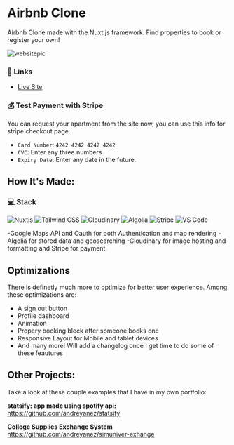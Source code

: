 # Airbnb Clone

Airbnb Clone made with the Nuxt.js framework. Find properties to book or register your own!

![websitepic](https://user-images.githubusercontent.com/39743205/197367955-a5797b77-f7dd-4d92-b026-a8a820409614.PNG)

### 🔗 Links

- [Live Site](https://nuxtairbnbclone.vercel.app/)

### 💰 Test Payment with Stripe

You can request your apartment from the site now, you can use this info for stripe checkout page.

- `Card Number`: `4242 4242 4242 4242`
- `CVC`: Enter any three numbers
- `Expiry Date`: Enter any date in the future.

## How It's Made:
### ‍💻 Stack

![Nuxtjs](https://img.shields.io/badge/Nuxt-002E3B?style=for-the-badge&logo=nuxtdotjs&logoColor=#00DC82)
![Tailwind CSS](https://img.shields.io/badge/-TailwindCSS-%231a202c?style=for-the-badge&logo=tailwind-css)
![Cloudinary](https://img.shields.io/badge/Cloudinary-2C39BD?style=for-the-badge&logo=Cloudways&logoColor=white)
![Algolia](https://img.shields.io/badge/Algolia-5468FF?style=for-the-badge&logo=Algolia&logoColor=white)
![Stripe](https://img.shields.io/badge/Stripe-008CDD?style=for-the-badge&logo=Stripe&logoColor=white)
![VS Code](https://img.shields.io/badge/-VSCode-%23007ACC?style=for-the-badge&logo=visual-studio-code)

-Google Maps API and Oauth for both Authentication and map rendering
-Algolia for stored data and geosearching
-Cloudinary for image hosting and formatting and Stripe for payment.

## Optimizations

There is definetly much more to optimize for better user experience. 
Among these optimizations are:
- A sign out button
- Profile dashboard
- Animation
- Propery booking block after someone books one
- Responsive Layout for Mobile and tablet devices
- And many more! Will add a changelog once I get time to do some of these feautures

## Other Projects:

Take a look at these couple examples that I have in my own portfolio:

**statsify: app made using spotify api:** https://github.com/andreyanez/statsify

**College Supplies Exchange System** https://github.com/andreyanez/simuniver-exhange
